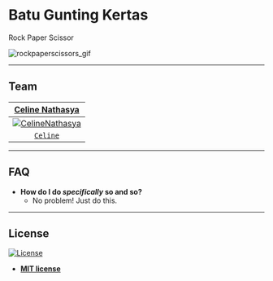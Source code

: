 # Batu Gunting Kertas
Rock Paper Scissor

![rockpaperscissors_gif](https://thumbs.gfycat.com/RegalAssuredGossamerwingedbutterfly-size_restricted.gif)

---

## Team

| <a href="https://github.com/CelineNathasya" target="_blank">**Celine Nathasya**</a> |
| :---: |
| [![CelineNathasya](https://avatars1.githubusercontent.com/u/39653558?v=3&s=200)](https://github.com/CelineNathasya) |
| <a href="https://github.com/CelineNathasya" target="_blank">`Celine`</a> |

---

## FAQ

- **How do I do *specifically* so and so?**
    - No problem! Just do this.

---

## License

[![License](http://img.shields.io/:license-mit-blue.svg?style=flat-square)](http://badges.mit-license.org)

- **[MIT license](http://opensource.org/licenses/mit-license.php)**
